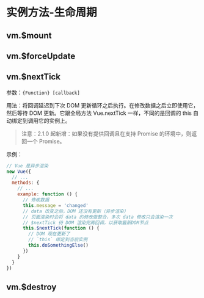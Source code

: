 # 实例方法-生命周期

## vm.$mount

## vm.$forceUpdate

## vm.$nextTick

参数：`{Function} [callback]`

用法：将回调延迟到下次 DOM 更新循环之后执行。在修改数据之后立即使用它，然后等待 DOM 更新。它跟全局方法 Vue.nextTick 一样，不同的是回调的 this 自动绑定到调用它的实例上。

> 注意：2.1.0 起新增：如果没有提供回调且在支持 Promise 的环境中，则返回一个 Promise。

示例：
```js
// Vue 是异步渲染
new Vue({
  // ...
  methods: {
    // ...
    example: function () {
      // 修改数据
      this.message = 'changed'
      // data 改变之后，DOM 还没有更新（异步渲染）
      // 页面渲染时会将 data 的修改做整合，多次 data 修改只会渲染一次
      // $nextTick 待 DOM 渲染完再回调，以获取最新DOM节点
      this.$nextTick(function () {
        // DOM 现在更新了
        // `this` 绑定到当前实例
        this.doSomethingElse()
      })
    }
  }
})
```

## vm.$destroy
